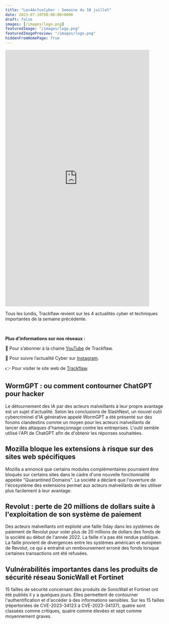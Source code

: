 ```yaml
---
title: "Les4ActusCyber - Semaine du 10 juillet"
date: 2023-07-10T08:00:00+0000
draft: false
images: [/images/logo.png]
featuredImage: "/images/logo.png"
featuredImagePreview: "/images/logo.png"
hiddenFromHomePage: True
---
```

    
<div class="flex-container">
   <div class="flex-items">
   <iframe width="456" height="811" src="https://www.youtube.com/embed/Nnn7Jssn2MU" title="#Les4ActusCyber - Semaine du 10 juillet" frameborder="0" allow="accelerometer; autoplay; clipboard-write; encrypted-media; gyroscope; picture-in-picture; web-share" allowfullscreen></iframe>
   </div>

   <div class="flex-items">
      <p>Tous les lundis, Trackflaw revient sur les 4 actualités cyber et techniques importantes de la semaine précédente.</p>
      <br>
      <p><strong>Plus d’informations sur nos réseaux :</strong></p>
      <p>🔴 Pour s’abonner à la chaine <a href="https://www.youtube.com/@trackflaw" target="_blank" rel="noopener noreffer ">YouTube</a> de Trackflaw.</p>
      <p>📸 Pour suivre l’actualité Cyber sur <a href="https://www.instagram.com/trackflaw/" target="_blank" rel="noopener noreffer ">Instagram</a>.</p>
      <p>👉 Pour visiter le site web de <a href="https://trackflaw.com" target="_blank" rel="noopener noreffer ">Trackflaw</a>.</p>
   </div>
</div>
    
## WormGPT : ou comment contourner ChatGPT pour hacker

Le détournement des IA par des acteurs malveillants à leur propre avantage est un sujet d'actualité. Selon les conclusions de SlashNext, un nouvel outil cybercriminel d'IA générative appelé WormGPT a été présenté sur des forums clandestins comme un moyen pour les acteurs malveillants de lancer des attaques d'hameçonnage contre les entreprises.
L'outil semble utilisé l'API de ChatGPT afin de d'obtenir les réponses souhaitées.


## Mozilla bloque les extensions à risque sur des sites web spécifiques

Mozilla a annoncé que certains modules complémentaires pourraient être bloqués sur certains sites dans le cadre d'une nouvelle fonctionnalité appelée "Quarantined Domains".
La société a déclaré que l'ouverture de l'écosystème des extensions permet aux acteurs malveillants de les utiliser plus facilement à leur avantage.


## Revolut : perte de 20 millions de dollars suite à l'exploitation de son système de paiement

Des acteurs malveillants ont exploité une faille 0day dans les systèmes de paiement de Revolut pour voler plus de 20 millions de dollars des fonds de la société au début de l'année 2022. La faille n'a pas été rendue publique.
La faille provient de divergences entre les systèmes américain et européen de Revolut, ce qui a entraîné un remboursement erroné des fonds lorsque certaines transactions ont été refusées.


## Vulnérabilités importantes dans les produits de sécurité réseau SonicWall et Fortinet

15 failles de sécurité concernant des produits de SonicWall et Fortinet ont été publiés il y a quelques jours. Elles permettent de contourner l'authentification et d'accéder à des informations sensibles.
Sur les 15 failles (répertoriées de CVE-2023-34123 à CVE-2023-34137), quatre sont classées comme critiques, quatre comme élevées et sept comme moyennement graves. 

